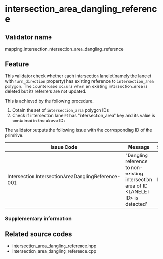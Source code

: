 # intersection_area_dangling_reference

## Validator name

mapping.intersection.intersection_area_dangling_reference

## Feature

This validator check whether each intersection lanelet(namely the lanelet with `turn_direction` property) has existing reference to `intersection_area` polygon. The countercase occurs when an existing intersection_area is deleted but its referrers are not updated.

This is achieved by the following procedure.

1. Obtain the set of `intersection_area` polygon IDs
2. Check if intersection lanelet has "intersection_area" key and its value is contained in the above IDs

The validator outputs the following issue with the corresponding ID of the primitive.

| Issue Code                                         | Message                                                                                 | Severity | Primitive | Description                                                                        | Approach                                                             |
| -------------------------------------------------- | --------------------------------------------------------------------------------------- | -------- | --------- | ---------------------------------------------------------------------------------- | -------------------------------------------------------------------- |
| Intersection.IntersectionAreaDanglingReference-001 | "Dangling reference to non-existing intersection area of ID \<LANELET ID\> is detected" | Error    | Lanelet   | Lookup to `intersection_area` from the reporeted lanelet will cause runtime error. | Go to the reported lanelet and delete "intersection_area" key entry. |

### Supplementary information

## Related source codes

- intersection_area_dangling_reference.hpp
- intersection_area_dangling_reference.cpp
